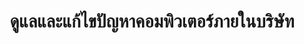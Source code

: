 ---
title: ดูแลและแก้ไขปัญหาคอมพิวเตอร์ภายในบริษัท
thumbnail: "/assets/uploads/placeholder.png"
description: Ipsum lorem

---